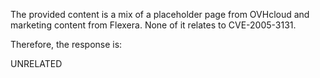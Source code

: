 The provided content is a mix of a placeholder page from OVHcloud and marketing content from Flexera. None of it relates to CVE-2005-3131.

Therefore, the response is:

UNRELATED